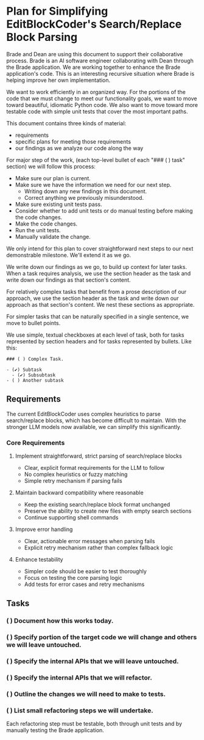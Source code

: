# Plan for Simplifying EditBlockCoder's Search/Replace Block Parsing

Brade and Dean are using this document to support their collaborative process. Brade is an AI software engineer collaborating with Dean through the Brade application. We are working together to enhance the Brade application's code. This is an interesting recursive situation where Brade is helping improve her own implementation.

We want to work efficiently in an organized way. For the portions of the code that we must change to meet our functionality goals, we want to move toward beautiful, idiomatic Python code. We also want to move toward more testable code with simple unit tests that cover the most important paths.

This document contains three kinds of material:

- requirements
- specific plans for meeting those requirements
- our findings as we analyze our code along the way

For major step of the work, (each top-level bullet of each "### ( ) task" section) we will follow this process:

- Make sure our plan is current.
- Make sure we have the information we need for our next step.
  - Writing down any new findings in this document.
  - Correct anything we previously misunderstood.
- Make sure existing unit tests pass.
- Consider whether to add unit tests or do manual testing before making the code changes.
- Make the code changes.
- Run the unit tests.
- Manually validate the change.

We only intend for this plan to cover straightforward next steps to our next demonstrable milestone. We'll extend it as we go.

We write down our findings as we go, to build up context for later tasks. When a task requires analysis, we use the section header as the task and write down our findings as that section's content.

For relatively complex tasks that benefit from a prose description of our approach, we use the section header as the task and write down our approach as that section's content. We nest these sections as appropriate.

For simpler tasks that can be naturally specified in a single sentence, we move to bullet points.

We use simple, textual checkboxes at each level of task, both for tasks represented by section headers and for tasks represented by bullets. Like this:

```
### ( ) Complex Task.

- (✔︎) Subtask
  - (✔︎) Subsubtask
- ( ) Another subtask
```

## Requirements

The current EditBlockCoder uses complex heuristics to parse search/replace blocks, which has become difficult to maintain. With the stronger LLM models now available, we can simplify this significantly.

### Core Requirements

1. Implement straightforward, strict parsing of search/replace blocks
   - Clear, explicit format requirements for the LLM to follow
   - No complex heuristics or fuzzy matching
   - Simple retry mechanism if parsing fails

2. Maintain backward compatibility where reasonable
   - Keep the existing search/replace block format unchanged
   - Preserve the ability to create new files with empty search sections
   - Continue supporting shell commands

3. Improve error handling
   - Clear, actionable error messages when parsing fails
   - Explicit retry mechanism rather than complex fallback logic

4. Enhance testability
   - Simpler code should be easier to test thoroughly
   - Focus on testing the core parsing logic
   - Add tests for error cases and retry mechanisms

## Tasks

### ( ) Document how this works today.

### ( ) Specify portion of the target code we will change and others we will leave untouched.

### ( ) Specify the internal APIs that we will leave untouched.

### ( ) Specify the internal APIs that we will refactor.

### ( ) Outline the changes we will need to make to tests.

### ( ) List small refactoring steps we will undertake.

Each refactoring step must be testable, both through unit tests and by manually testing the Brade application.